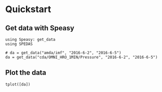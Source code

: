 # Quickstart

## Get data with Speasy

```@example share
using Speasy: get_data
using SPEDAS

# da = get_data("amda/imf", "2016-6-2", "2016-6-5")
da = get_data("cda/OMNI_HRO_1MIN/Pressure", "2016-6-2", "2016-6-5")
```

## Plot the data

```@example share
tplot([da])
```